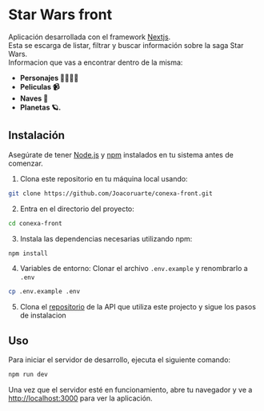 # Star Wars front

Aplicación desarrollada con el framework [Nextjs](https://nextjs.org/). <br/> Esta se escarga de listar, filtrar y buscar información sobre la saga Star Wars.<br/>
Informacion que vas a encontrar dentro de la misma:
- **Personajes 👨‍👩‍👧‍👧**
- **Peliculas 📹**
- **Naves 🚀**
- **Planetas 🪐.**

## Instalación

Asegúrate de tener [Node.js](https://nodejs.org) y [npm](https://www.npmjs.com/) instalados en tu sistema antes de comenzar.

1. Clona este repositorio en tu máquina local usando:

```bash
git clone https://github.com/Joacoruarte/conexa-front.git
```

2. Entra en el directorio del proyecto:

```bash
cd conexa-front
```

3. Instala las dependencias necesarias utilizando npm:

```bash
npm install
```

4. Variables de entorno:
Clonar el archivo ```.env.example``` y renombrarlo a ```.env```
```bash
cp .env.example .env
```

5. Clona el [repositorio](https://github.com/Joacoruarte/conexa-api) de la API que utiliza este projecto y sigue los pasos de instalacion


## Uso

Para iniciar el servidor de desarrollo, ejecuta el siguiente comando:

```bash
npm run dev
```

Una vez que el servidor esté en funcionamiento, abre tu navegador y ve a [http://localhost:3000](http://localhost:3000) para ver la aplicación.
